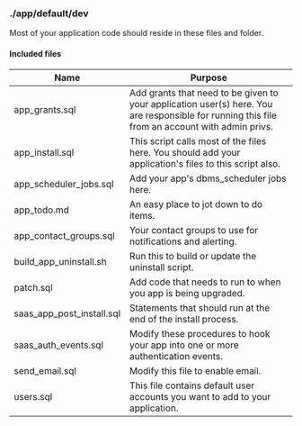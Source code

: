 ### ./app/default/dev

Most of your application code should reside in these files and folder.

#### Included files

| Name | Purpose |
| -- | -- | 
| app_grants.sql | Add grants that need to be given to your application user(s) here. You are responsible for running this file from an account with admin privs. |
| app_install.sql | This script calls most of the files here. You should add your application's files to this script also. |
| app_scheduler_jobs.sql | Add your app's dbms_scheduler jobs here. |
| app_todo.md | An easy place to jot down to do items. |
| app_contact_groups.sql | Your contact groups to use for notifications and alerting. | 
| build_app_uninstall.sh | Run this to build or update the uninstall script. |
| patch.sql | Add code that needs to run to when you app is being upgraded. |
| saas_app_post_install.sql | Statements that should run at the end of the install process. |
| saas_auth_events.sql | Modify these procedures to hook your app into one or more authentication events. |
| send_email.sql | Modify this file to enable email. |
| users.sql | This file contains default user accounts you want to add to your application. |
